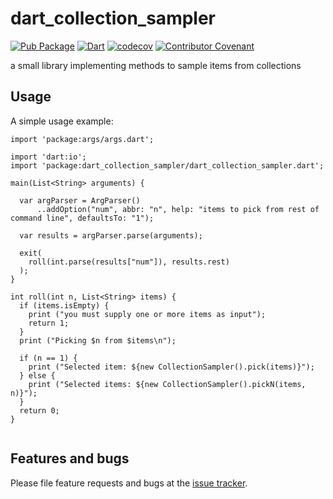 # dart_collection_sampler
[![Pub Package](https://img.shields.io/pub/v/dart_collection_sampler.svg)](https://pub.dartlang.org/packages/dart_collection_sampler)
[![Dart](https://github.com/stevesea/dart_collection_sampler/actions/workflows/dart.yml/badge.svg)](https://github.com/stevesea/dart_collection_sampler/actions/workflows/dart.yml)
[![codecov](https://codecov.io/gh/stevesea/dart_collection_sampler/branch/master/graph/badge.svg?token=77209PUWLS)](https://codecov.io/gh/stevesea/dart_collection_sampler)
[![Contributor Covenant](https://img.shields.io/badge/Contributor%20Covenant-2.1-4baaaa.svg)](CODE_OF_CONDUCT.md)


a small library implementing methods to sample items from collections

## Usage

A simple usage example:

```$dart
import 'package:args/args.dart';

import 'dart:io';
import 'package:dart_collection_sampler/dart_collection_sampler.dart';

main(List<String> arguments) {

  var argParser = ArgParser()
      ..addOption("num", abbr: "n", help: "items to pick from rest of command line", defaultsTo: "1");

  var results = argParser.parse(arguments);

  exit(
    roll(int.parse(results["num"]), results.rest)
  );
}

int roll(int n, List<String> items) {
  if (items.isEmpty) {
    print ("you must supply one or more items as input");
    return 1;
  }
  print ("Picking $n from $items\n");

  if (n == 1) {
    print ("Selected item: ${new CollectionSampler().pick(items)}");
  } else {
    print ("Selected items: ${new CollectionSampler().pickN(items, n)}");
  }
  return 0;
}


```


## Features and bugs

Please file feature requests and bugs at the [issue tracker][tracker].

[tracker]: https://github.com/stevesea/dart_collection_sampler/issues
